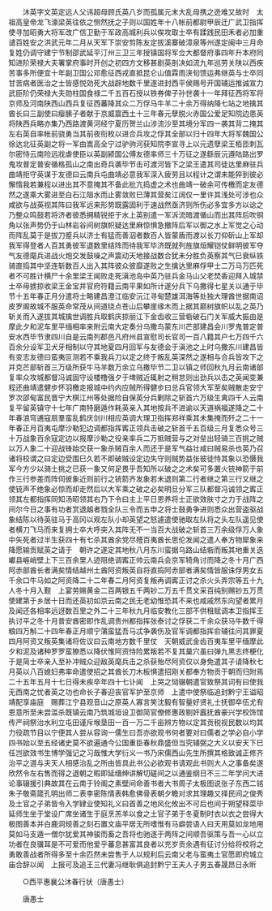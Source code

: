 <!-- { "loadSidebar": true } -->
　　沐英字文英定远人父讳超母顾氏英八岁而孤属元末大乱母携之迯难又故时　太祖高皇帝龙飞濠梁英往依之恻然抚之子则以国姓年十八帐前都尉甲辰迁广武卫指挥使寻加昭勇大将军改广信卫勤于军政高城利兵以俟攻取士卒有蹂践民田禾者必加重谴百姓安之洪武元年二月从天军下崇安剪陈友定拔溪寨破漳泉等州遂定闽中三月命复姓仍调守建宁节制邵武延平汀州三卫三年授镇国将军佥大都督府事四年升本府同知进阶荣禄大夫署掌府事时开创之初四方文移甚剧英剖决如流九年巡劳关陕以西疾苦事多所便宜十年副卫国公邓愈征西戎直抵昆仑山值霖雨浃旬馈运弗继英与士卒同甘苦病者医治之士皆感悦効死大战辟地数千里遂进封西平侯赐号开国辅运推诚宣力武臣阶仍荣禄大夫勋柱国食禄二千五百石授以铁券俾子孙世袭十一年拜征西将军将京师及河南陕西山西兵复征西蕃降其众二万俘马牛羊二十余万得纳降七站之地擒其酋长曰三副使曰瘿膆子者献于京威震西土十三年春元孽脱火赤国公爱足知院边患英将陕西兵略亦集乃西路渡黄河经宁夏历贺兰山涉流沙至其境分军四一袭其背二掩其左右英自率帐前骁勇当其前夜衔枚以进合兵攻之俘其全部以归十四年大将军魏国公徐达北征英副之将一军由嵩高全宁过驴驹河获知院李宣寻上以元遗孽梁王栢匝刺瓦尔密恃云南险远戕虐使臣以英副颍国公傅友德率师三十万征之遂繇辰沅遵陆路出罗鬼攻普定普安循格孤山之南出奇兵袭毕节击可渡河皆下之梁王遣其司徒达里麻驻兵曲靖拒守英谋于友德曰云南兵屯曲靖必意我军深入疲劳且以程计之谓未能猝到彼必懈惰我若兼程以进出其不意掩其不备此批亢捣虚之术也曲靖一破余可传檄而定友德然之遂乘大雾进至白石江阻水而止雾敛败巳薄其营矣江阔仅一里许其浅处可涉也众咸欲与战英视其阵曰我军远来形势既露固利于速战然亟济则所伤必多宜多方以谂之乃整众鸣鼓若将济者彼悉拥精锐拒于水上英别遣一军泝流暗渡循山而出其阵后吹铜角以张声势仍于山林岩谷间树旗帜疑达里麻惊惧急撤阵后军以御之水上军觉之心动而阵乱莫于是拔刀蹙兵以济士有猛而善泅者数百人皆蒙盾而渡以长刀仰斫山上军却我军得登者人百其勇彼军退数里结阵而待我军毕济既就列旌旗烜耀铠仗鲜明彼军夺气友德麾兵进战火炮交发鼓噪之声震动天地接战数合犹未分胜负英察其气巳衰纵铁骑直捣其中坚连斩数百人出入其阵彼众彼靡遂败之生擒达里麻俘甲士二万马万匹死者不可胜计横尸十余里梁王闻败走死滇池岛中英乃驻兵金马山父老焚香迎拜入城禁士卒毋掳掠收梁王金宝并官府符籍云南平果如所计遂分兵下乌撒得七星关以通于毕节十五年春正月分遣将士略建昌澄江临安沅江寻甸楚雄洱海等处独大理酋世据南诏皮罗阁故城不服英命常茂从间道绕点苍山后攀崖缘木而上据其巅树旗帜以乱之英乃斩关而入遂拔其城擒世调胜兵取鹤庆掠丽江下金齿收三营砦破石门关军威大振由是摩此夕和泥车里平缅相率来附云南大定奏分乌撒鸟蒙东川芒部建昌会川罗鬼普定普安水西毕节隶四川自是云南列郡邑凡府州县宣慰司长官司一百八籍其户七万四千六百余分设军卫犬牙相制以守其地夏四月回军与友德会于滇池之上时乌撒东川建昌皆有变志友德曰蛮夷叵测若不乘我兵刀以定之终于叛乱英深然之遂相与合兵皆攻下之并克芒部斩首三万级所获牛马羊数万余立乌撒毕节二卫以镇之师回秋九月云南诸部复率众攻城都督冯诚固守设楼橹强夕于埤贼近辄射之稍怠则出劲兵以击之英闻变兼程还曲靖遣健步怀羽檄走报城中约内应贼所得健步曰总兵官领大军至矣贼散走安宁罗次邵甸富民晋宁大棋江州等处据险自保英分兵剿除之斩首六万级生禽四千人云南复平留英镇守十七年广南特磨遁作耗英亲入其地按兵不进谕以天道祸福遂降之二十年春浪穹逋寇扇羣蛮乱鹤庆剑川相应英调大理卫指挥郑祥乘其未集掩而歼之二十一年春正月百夷屯摩沙勒犯边调都指挥寗正领兵击破之斩首千五百级三月复悉众号三十万战象百余寇定边以报摩沙勒之役亲率兵二万抵贼营与之对垒出轻骑三百挑之贼以万人象二十迎战锋始交获一象杀贼百余人而还于是军气益壮咸曰贼易杀也英乃召诸将校谓之曰定边受围巳久若不即破贼设定边失守则贼势益张彼徒恃其象以恐慑我军今方少以骑士挑之已获一象又何足畏乎吾知所以破之之术矣可多置火铳神箭于前作三行参差而阵伺彼象近则前行之铳箭齐发象若未退则第二行者继之第三行又继之使铳声不绝象必惊而却走然后以大军乘之破之必矣明旦分军三队都督冯诚领之寗正领其左都指挥同知汤昭领其右乃下令曰主上平日恩养将士正欲效肤寸之力于战阵之间尔今日之事有功者赏退衂者戮全队三令而五申之将士鼓勇争进则悉众出营盗驱战象结陈以待英驻马于高冈以观左队小却英望之怒遽遣使驰取左队将之头左队遥见使者横刀飞马而来复拥士卒大呼突入其阵无不一当百大战破之斩首三万余级俘万人象中矢死者过半生获四十有七杀其酋余党尽殪百夷酋长思伦发闻之遣人奉方物犀象来降愿输贡赋英之请于　朝许之遂定其地秋八月东川蛮据乌路山结砦而叛其地重关迭巘县崕峭壁上下三百余里人迹阻绝调寗正帅云南兵会京军犄角讨而降之冬十月广西阿赤部酋长者满矣情结越州土酋阿资叛英自将直捣阿赤部者满矣情皆服诛俘男女五千余口牛马如之阿资降二十二年春二月阿资复叛再调寗正讨之杀火头弄宗等五十九人冬十月入觐　上宴劳赐黄金二百两银五千两钞二万五千贯文采百纯别赐钞五万贯使建第于乡居十日而还英初如京云南之民无老幼惟恐其不来也咸戚然东向望者累月及闻还各相率远迓数百里之外二十三年秋九月临安教化三部不供租赋调本卫指挥王执讨平之冬十月普安酋密即作乱调贵州都指挥张泰讨之俘获二千余众获马牛数千得粮四万斛二十四年春正月顺宁蒲蛮猛吾马忒争袭伤及官军调都指挥俞辅往问其罪夏四月阿资又叛英集诸将佐议曰云南地方数千里仗　天朝威武金齿百夷车里平缅摩此夕和泥及诸种罗罗蛮獠悉以降伏惟阿资恃险累叛若不复其巢穴虽曰弹九黑志终梗化于是简士卒亲入至补冲贼众迎敌英麾兵击之杀获殆尽阿资仅以身免遣其子请降秋七月英以八百媳妇弗率命遣使招之其酋长刀木板惧遣招刚关都奉方物贡于朝而归附焉二十五年五月十七日得未疾卒年四十七讣闻　上哭之恸辍朝遣官致祭其词有曰使我无西南之忧者英之功也命长子春迎丧官军护至京师　上遣中使祭临追封黔宁王谥昭靖配享庙庭　赐葬江宁县观音山之原英人寡言笑沈毅有智量好贤礼士抚御卒伍尤有恩意所至未尝滥杀既镇云南乃筑城垣设卫御简官僚修惠政剔奸蠧抚酋豪兴学校饰馆传严祠祭治水利立屯田谨斥堠垦田一百一万二千亩辨方物以定其贡税视民数以均其力役疏节目以宁便其人尝从容询一儒生曰吾亦欲观书何者要对曰儒者之学必自小学四书始以至五经诸史莫不欲遍通今公国重臣春秋鼎盛但当究辅弼之大义以安天下巳任岂欲效书生博学强记之习哉惟大学衍义一书乃宋儒西山先生所撰其格致诚正修齐治平之道与夫天人相感治乱之所由皆具此书公必欲观书请观此书则大人之事备矣遂欣然令左右售而得之退朝之暇即延缙绅讲解切磋间之以通鉴纲日不三二年学问大进论事辍援引典故其在云南于铃阁之素壁间命善书者大书周子太极图说张子东西二铭朱子敬斋箴孔明出师二表李密陈情表韩愈佛骨表朝夕瞻对求其理趣又择民间之俊秀及土官之子弟皆令入学肄业使知礼义曰首善之地风化攸出不可后也间于朔望释菜毕延师生坐于堂设广席坐诸生于庭烹羔羊以食之土官子弟于冬夏制时衣以衣之尝得大极图善本并白鹿洞规善之刻石置文庙平居无所嗜惟有马癖尝语人曰天用莫如龙地用莫如马支遁一僧尔犹爱其神骏而畜之吾将也驰逐于两阵之间顺吾驱策与吾一心以立功者在良骥耳是不可爱而他爱乎蕃息甚富其良者以充岁贡余遇有征讨分给将校将之勇敢善战者所得多至十余匹然未尝售于人以规利后云南父老与蛮夷土官愿即府城立庙合辞以闻　上报可及追王三代妻冯继耿俱追封黔宁王夫人子男五春晟昂日永昕 

　　○西平惠襄公沐春行状（唐愚士） 

　　唐愚士 
